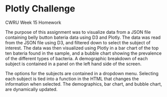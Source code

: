 # Plotly Challenge
CWRU Week 15 Homework

The purpose of this assignment was to visualize data from a JSON file containing belly button bateria data using D3 and Plotly. The data was read from the JSON file using D3, and filtered down to select the subject of interest. The data was then visualized using Plotly in a bar chart of the top ten bateria found in the sample, and a bubble chart showing the prevalence of the different types of bacteria. A demographic breakdown of each subject is contained in a panel on the left hand side of the screen.

The options for the subjects are contained in a dropdown menu. Selecting each subject is tied into a function in the HTML that changes the information when selected. The demographics, bar chart, and bubble chart, are dynamically updated.
